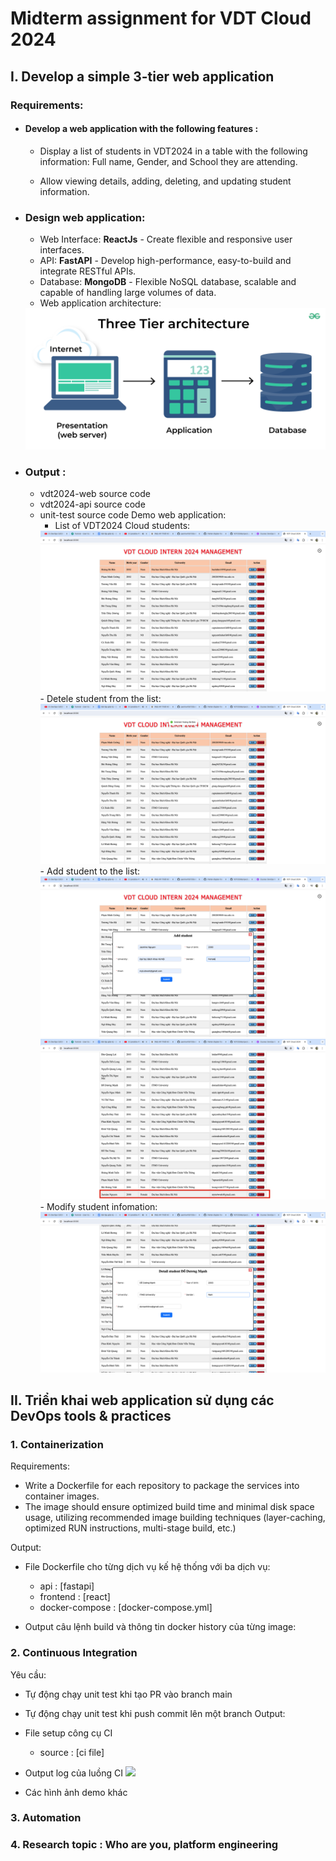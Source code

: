 # Midterm assignment for VDT Cloud 2024

## I. Develop a simple 3-tier web application

### Requirements:

-   #### Develop a web application with the following features :
    -   Display a list of students in VDT2024 in a table with the following information: Full name, Gender, and School they are attending.

    - Allow viewing details, adding, deleting, and updating student information.

- ### Design web application:
    - Web Interface: **ReactJs** - Create flexible and responsive user interfaces.
    - API: **FastAPI** - Develop high-performance, easy-to-build and integrate RESTful APIs.
    - Database: **MongoDB** - Flexible NoSQL database, scalable and capable of handling large volumes of data.
    - Web application architecture:
    <img src= images/3tier-architecture.png>

- ### Output :
    - vdt2024-web source code
    - vdt2024-api source code
    - unit-test source code
    Demo web application:
        - List of VDT2024 Cloud students:
        <img src= images/list-students.png>
        - Detele student from the list:
        <img src= images/delete-students.png>
        - Add student to the list:
         <img src= images/add-student.png>
         <img src= images/add-sucessfully.png>
        - Modify student infomation:
        <img src= images/modify-student.png>


## II. Triển khai web application sử dụng các DevOps tools & practices

### 1. Containerization

Requirements:

-   Write a Dockerfile for each repository to package the services into container images.
-   The image should ensure optimized build time and minimal disk space usage, utilizing recommended image building techniques (layer-caching, optimized RUN instructions, multi-stage build, etc.)

Output:

-   File Dockerfile cho từng dịch vụ kế hệ thống với ba dịch vụ:
    -   api : [fastapi]
    -   frontend : [react]
    -   docker-compose : [docker-compose.yml]

-   Output câu lệnh build và thông tin docker history của từng image:


### 2. Continuous Integration

Yêu cầu:

-   Tự động chạy unit test khi tạo PR vào branch main
-   Tự động chạy unit test khi push commit lên một branch
    Output:
-   File setup công cụ CI
    -   source : [ci file]
-   Output log của luồng CI
    <img src= images/actions.png>

-   Các hình ảnh demo khác
    


### 3. Automation


### 4. Research topic : Who are you, platform engineering
